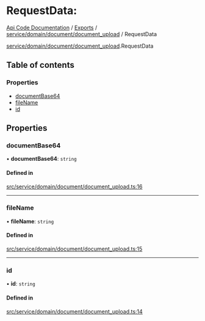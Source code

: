 # RequestData: 
 
[Api Code Documentation](../README.md) / [Exports](../modules.md) / [service/domain/document/document\_upload](../modules/service_domain_document_document_upload.md) / RequestData

[service/domain/document/document_upload](../modules/service_domain_document_document_upload.md).RequestData

## Table of contents

### Properties

- [documentBase64](service_domain_document_document_upload.RequestData.md#documentbase64)
- [fileName](service_domain_document_document_upload.RequestData.md#filename)
- [id](service_domain_document_document_upload.RequestData.md#id)

## Properties

### documentBase64

• **documentBase64**: `string`

#### Defined in

[src/service/domain/document/document_upload.ts:16](https://github.com/openkfw/TruBudget/blob/f6ee764/api/src/service/domain/document/document_upload.ts#L16)

___

### fileName

• **fileName**: `string`

#### Defined in

[src/service/domain/document/document_upload.ts:15](https://github.com/openkfw/TruBudget/blob/f6ee764/api/src/service/domain/document/document_upload.ts#L15)

___

### id

• **id**: `string`

#### Defined in

[src/service/domain/document/document_upload.ts:14](https://github.com/openkfw/TruBudget/blob/f6ee764/api/src/service/domain/document/document_upload.ts#L14)
